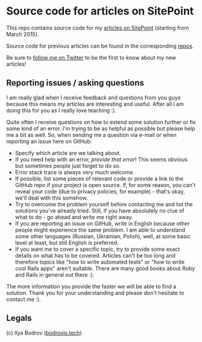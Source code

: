 # Source code for articles on SitePoint

This repo contains source code for my [articles on SitePoint](http://www.sitepoint.com/author/ibodrov/) (starting from March 2015).

Source code for previous articles can be found in the corresponding [repos](https://github.com/bodrovis?tab=repositories).

Be sure to [follow me on Twitter](https://twitter.com/bodrovis) to be the first to know about my new articles!

## Reporting issues / asking questions

I am really glad when I receive feedback and questions from you guys because this means my articles are interesting and
useful. After all I am doing this for you as I really love teaching :).

Quite often I receive questions on how to extend some solution
further or fix some kind of an error. I'm trying to be as helpful as possible but please help me a bit as well. So, when sending
me a question via e-mail or when reporting an issue here on GitHub:

* Specify which article are we talking about.
* If you need help with an error, *provide that error*! This seems obvious but sometimes people just forget to do so.
* Error stack trace is always very much welcome.
* If possible, list some pieces of relevant code or provide a link to the GitHub repo if your project is open source.
If, for some reason, you can't reveal your code (due to privacy policies, for example) - that's okay, we'll deal with this
somehow.
* Try to overcome the problem yourself before contacting me and list the solutions you've already tried. Still, if you have
absolutely no clue of what to do - go ahead and write me right away.
* If you are reporting an issue on GitHub, write in English because other people might experience the same problem. I am able to understand
some other languages (Russian, Ukrainian, Polish), well, at some basic level at least, but still English is preferred.
* If you want me to cover a specific topic, try to provide some exact details on what has to be covered. Articles can't be too
long and therefore topics like "how to write automated tests" or "how to write cool Rails apps" aren't suitable. There are
many good books about Ruby and Rails in general out there :).

The more information you provide the faster we will be able to find a solution. Thank you for your understanding and
please don't hesitate to contact me :).

## Legals

(c) Ilya Bodrov ([bodrovis.tech](http://bodrovis.tech))



